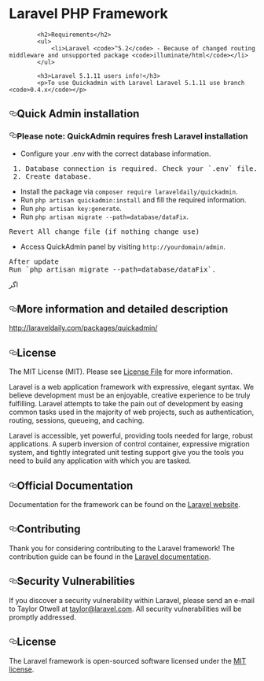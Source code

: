 <html>
    <body>
        <div id="readme" class="readme boxed-group clearfix announce instapaper_body md">
            <article class="markdown-body entry-content" itemprop="text"></article>
                <h1>Laravel PHP Framework</h1>

            <h2>Requirements</h2>
            <ul>
                <li>Laravel <code>^5.2</code> - Because of changed routing middleware and unsupported package <code>illuminate/html</code></li>
            </ul>

            <h3>Laravel 5.1.11 users info!</h3>
            <p>To use Quickadmin with Laravel Laravel 5.1.11 use branch <code>0.4.x</code></p>

<h2><a id="user-content-quick-admin-installation" class="anchor" href="#quick-admin-installation" aria-hidden="true"><svg aria-hidden="true" class="octicon octicon-link" height="16" version="1.1" viewBox="0 0 16 16" width="16"><path d="M4 9h1v1H4c-1.5 0-3-1.69-3-3.5S2.55 3 4 3h4c1.45 0 3 1.69 3 3.5 0 1.41-.91 2.72-2 3.25V8.59c.58-.45 1-1.27 1-2.09C10 5.22 8.98 4 8 4H4c-.98 0-2 1.22-2 2.5S3 9 4 9zm9-3h-1v1h1c1 0 2 1.22 2 2.5S13.98 12 13 12H9c-.98 0-2-1.22-2-2.5 0-.83.42-1.64 1-2.09V6.25c-1.09.53-2 1.84-2 3.25C6 11.31 7.55 13 9 13h4c1.45 0 3-1.69 3-3.5S14.5 6 13 6z"></path></svg></a>Quick Admin installation</h2>

<h3><a id="user-content-please-note-quickadmin-requires-fresh-laravel-installation" class="anchor" href="#please-note-quickadmin-requires-fresh-laravel-installation" aria-hidden="true"><svg aria-hidden="true" class="octicon octicon-link" height="16" version="1.1" viewBox="0 0 16 16" width="16"><path d="M4 9h1v1H4c-1.5 0-3-1.69-3-3.5S2.55 3 4 3h4c1.45 0 3 1.69 3 3.5 0 1.41-.91 2.72-2 3.25V8.59c.58-.45 1-1.27 1-2.09C10 5.22 8.98 4 8 4H4c-.98 0-2 1.22-2 2.5S3 9 4 9zm9-3h-1v1h1c1 0 2 1.22 2 2.5S13.98 12 13 12H9c-.98 0-2-1.22-2-2.5 0-.83.42-1.64 1-2.09V6.25c-1.09.53-2 1.84-2 3.25C6 11.31 7.55 13 9 13h4c1.45 0 3-1.69 3-3.5S14.5 6 13 6z"></path></svg></a>Please note: QuickAdmin requires fresh Laravel installation</h3>

<ul>
<li>Configure your .env with the correct database information.</li>
</ul>

<div class="highlight highlight-text-html-php"><pre><span class="pl-s1"> <span class="pl-c1">1</span><span class="pl-k">.</span> <span class="pl-c1">Database</span> <span class="pl-c1">connection</span> <span class="pl-c1">is</span> <span class="pl-c1">required</span><span class="pl-k">.</span> <span class="pl-c1">Check</span> <span class="pl-c1">your</span> <span class="pl-s"><span class="pl-pds">`</span>.env<span class="pl-pds">`</span></span> <span class="pl-c1">file</span><span class="pl-k">.</span></span>
<span class="pl-s1"> <span class="pl-c1">2</span><span class="pl-k">.</span> <span class="pl-c1">Create</span> <span class="pl-c1">database</span><span class="pl-k">.</span></span></pre></div>

<ul>
<li>Install the package via <code>composer require laraveldaily/quickadmin</code>.</li>
<li>Run <code>php artisan quickadmin:install</code> and fill the required information.</li>
<li>Run <code>php artisan key:generate</code>.</li>
<li>Run <code>php artisan migrate --path=database/dataFix</code>.</li>
</ul>

<div class="highlight highlight-text-html-php"><pre><span class="pl-s1"><span class="pl-c1">Revert</span> <span class="pl-c1">All</span> <span class="pl-c1">change</span> <span class="pl-c1">file</span> (<span class="pl-k">if</span> <span class="pl-c1">nothing</span> <span class="pl-c1">change</span> <span class="pl-k">use</span>)</span></pre></div>

<ul>
<li>Access QuickAdmin panel by visiting <code>http://yourdomain/admin</code>.</li>
</ul>

<div class="highlight highlight-text-html-php"><pre><span class="pl-s1"><span class="pl-c1">After</span> <span class="pl-c1">update</span></span>
<span class="pl-s1"><span class="pl-c1">Run</span> <span class="pl-s"><span class="pl-pds">`</span>php artisan migrate --path=database/dataFix<span class="pl-pds">`</span></span><span class="pl-k">.</span></span></pre></div>

<p>اگر</p>

<h2><a id="user-content-more-information-and-detailed-description" class="anchor" href="#more-information-and-detailed-description" aria-hidden="true"><svg aria-hidden="true" class="octicon octicon-link" height="16" version="1.1" viewBox="0 0 16 16" width="16"><path d="M4 9h1v1H4c-1.5 0-3-1.69-3-3.5S2.55 3 4 3h4c1.45 0 3 1.69 3 3.5 0 1.41-.91 2.72-2 3.25V8.59c.58-.45 1-1.27 1-2.09C10 5.22 8.98 4 8 4H4c-.98 0-2 1.22-2 2.5S3 9 4 9zm9-3h-1v1h1c1 0 2 1.22 2 2.5S13.98 12 13 12H9c-.98 0-2-1.22-2-2.5 0-.83.42-1.64 1-2.09V6.25c-1.09.53-2 1.84-2 3.25C6 11.31 7.55 13 9 13h4c1.45 0 3-1.69 3-3.5S14.5 6 13 6z"></path></svg></a>More information and detailed description</h2>

<p><a href="http://laraveldaily.com/packages/quickadmin/">http://laraveldaily.com/packages/quickadmin/</a></p>

<h2><a id="user-content-license" class="anchor" href="#license" aria-hidden="true"><svg aria-hidden="true" class="octicon octicon-link" height="16" version="1.1" viewBox="0 0 16 16" width="16"><path d="M4 9h1v1H4c-1.5 0-3-1.69-3-3.5S2.55 3 4 3h4c1.45 0 3 1.69 3 3.5 0 1.41-.91 2.72-2 3.25V8.59c.58-.45 1-1.27 1-2.09C10 5.22 8.98 4 8 4H4c-.98 0-2 1.22-2 2.5S3 9 4 9zm9-3h-1v1h1c1 0 2 1.22 2 2.5S13.98 12 13 12H9c-.98 0-2-1.22-2-2.5 0-.83.42-1.64 1-2.09V6.25c-1.09.53-2 1.84-2 3.25C6 11.31 7.55 13 9 13h4c1.45 0 3-1.69 3-3.5S14.5 6 13 6z"></path></svg></a>License</h2>

<p>The MIT License (MIT). Please see <a href="/razzaghi/dializSheet/blob/master/license.md">License File</a> for more information.</p>

<p>Laravel is a web application framework with expressive, elegant syntax. We believe development must be an enjoyable, creative experience to be truly fulfilling. Laravel attempts to take the pain out of development by easing common tasks used in the majority of web projects, such as authentication, routing, sessions, queueing, and caching.</p>

<p>Laravel is accessible, yet powerful, providing tools needed for large, robust applications. A superb inversion of control container, expressive migration system, and tightly integrated unit testing support give you the tools you need to build any application with which you are tasked.</p>

<h2><a id="user-content-official-documentation" class="anchor" href="#official-documentation" aria-hidden="true"><svg aria-hidden="true" class="octicon octicon-link" height="16" version="1.1" viewBox="0 0 16 16" width="16"><path d="M4 9h1v1H4c-1.5 0-3-1.69-3-3.5S2.55 3 4 3h4c1.45 0 3 1.69 3 3.5 0 1.41-.91 2.72-2 3.25V8.59c.58-.45 1-1.27 1-2.09C10 5.22 8.98 4 8 4H4c-.98 0-2 1.22-2 2.5S3 9 4 9zm9-3h-1v1h1c1 0 2 1.22 2 2.5S13.98 12 13 12H9c-.98 0-2-1.22-2-2.5 0-.83.42-1.64 1-2.09V6.25c-1.09.53-2 1.84-2 3.25C6 11.31 7.55 13 9 13h4c1.45 0 3-1.69 3-3.5S14.5 6 13 6z"></path></svg></a>Official Documentation</h2>

<p>Documentation for the framework can be found on the <a href="http://laravel.com/docs">Laravel website</a>.</p>

<h2><a id="user-content-contributing" class="anchor" href="#contributing" aria-hidden="true"><svg aria-hidden="true" class="octicon octicon-link" height="16" version="1.1" viewBox="0 0 16 16" width="16"><path d="M4 9h1v1H4c-1.5 0-3-1.69-3-3.5S2.55 3 4 3h4c1.45 0 3 1.69 3 3.5 0 1.41-.91 2.72-2 3.25V8.59c.58-.45 1-1.27 1-2.09C10 5.22 8.98 4 8 4H4c-.98 0-2 1.22-2 2.5S3 9 4 9zm9-3h-1v1h1c1 0 2 1.22 2 2.5S13.98 12 13 12H9c-.98 0-2-1.22-2-2.5 0-.83.42-1.64 1-2.09V6.25c-1.09.53-2 1.84-2 3.25C6 11.31 7.55 13 9 13h4c1.45 0 3-1.69 3-3.5S14.5 6 13 6z"></path></svg></a>Contributing</h2>

<p>Thank you for considering contributing to the Laravel framework! The contribution guide can be found in the <a href="http://laravel.com/docs/contributions">Laravel documentation</a>.</p>

<h2><a id="user-content-security-vulnerabilities" class="anchor" href="#security-vulnerabilities" aria-hidden="true"><svg aria-hidden="true" class="octicon octicon-link" height="16" version="1.1" viewBox="0 0 16 16" width="16"><path d="M4 9h1v1H4c-1.5 0-3-1.69-3-3.5S2.55 3 4 3h4c1.45 0 3 1.69 3 3.5 0 1.41-.91 2.72-2 3.25V8.59c.58-.45 1-1.27 1-2.09C10 5.22 8.98 4 8 4H4c-.98 0-2 1.22-2 2.5S3 9 4 9zm9-3h-1v1h1c1 0 2 1.22 2 2.5S13.98 12 13 12H9c-.98 0-2-1.22-2-2.5 0-.83.42-1.64 1-2.09V6.25c-1.09.53-2 1.84-2 3.25C6 11.31 7.55 13 9 13h4c1.45 0 3-1.69 3-3.5S14.5 6 13 6z"></path></svg></a>Security Vulnerabilities</h2>

<p>If you discover a security vulnerability within Laravel, please send an e-mail to Taylor Otwell at <a href="mailto:taylor@laravel.com">taylor@laravel.com</a>. All security vulnerabilities will be promptly addressed.</p>

<h2><a id="user-content-license-1" class="anchor" href="#license-1" aria-hidden="true"><svg aria-hidden="true" class="octicon octicon-link" height="16" version="1.1" viewBox="0 0 16 16" width="16"><path d="M4 9h1v1H4c-1.5 0-3-1.69-3-3.5S2.55 3 4 3h4c1.45 0 3 1.69 3 3.5 0 1.41-.91 2.72-2 3.25V8.59c.58-.45 1-1.27 1-2.09C10 5.22 8.98 4 8 4H4c-.98 0-2 1.22-2 2.5S3 9 4 9zm9-3h-1v1h1c1 0 2 1.22 2 2.5S13.98 12 13 12H9c-.98 0-2-1.22-2-2.5 0-.83.42-1.64 1-2.09V6.25c-1.09.53-2 1.84-2 3.25C6 11.31 7.55 13 9 13h4c1.45 0 3-1.69 3-3.5S14.5 6 13 6z"></path></svg></a>License</h2>

<p>The Laravel framework is open-sourced software licensed under the <a href="http://opensource.org/licenses/MIT">MIT license</a>.</p>
</article>
  </div>
  </body>
  </html>